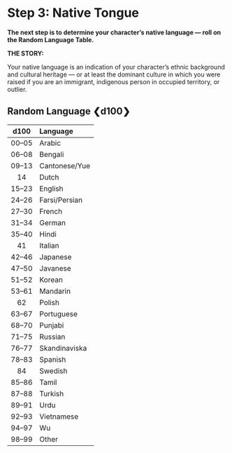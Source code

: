 # Step 3: Native Tongue

<!-- CLEANED div class="no-margin" -->
<!-- CLEANED blockquote class="header-bg" -->

**The next step is to determine your character’s native language — roll on the Random Language Table.**

<!-- CLEANED /blockquote -->

<!-- CLEANED blockquote -->

**THE STORY:**

Your native language is an indication of your character’s ethnic background and cultural heritage — or at least the dominant culture in which you were raised if you are an immigrant, indigenous person in occupied territory, or outlier.

<!-- CLEANED /blockquote -->
<!-- CLEANED /div -->

<!-- CLEANED blockquote class="table" -->

## Random Language ❮d100❯

<!-- CLEANED div class="tnw1" -->

<!--sort-->

| d100<!--sort-n00--> | Language<!--sort-by--> |
| :-----------------: | :--------------------- |
|        00–05        | Arabic                 |
|        06–08        | Bengali                |
|        09–13        | Cantonese/Yue          |
|         14          | Dutch                  |
|        15–23        | English                |
|        24–26        | Farsi/Persian          |
|        27–30        | French                 |
|        31–34        | German                 |
|        35–40        | Hindi                  |
|         41          | Italian                |
|        42–46        | Japanese               |
|        47–50        | Javanese               |
|        51–52        | Korean                 |
|        53–61        | Mandarin               |
|         62          | Polish                 |
|        63–67        | Portuguese             |
|        68–70        | Punjabi                |
|        71–75        | Russian                |
|        76–77        | Skandinaviska          |
|        78–83        | Spanish                |
|         84          | Swedish                |
|        85–86        | Tamil                  |
|        87–88        | Turkish                |
|        89–91        | Urdu                   |
|        92–93        | Vietnamese             |
|        94–97        | Wu                     |
|        98–99        | Other<!--sort-fixed--> |

<!-- CLEANED /div -->
<!-- CLEANED /blockquote -->
